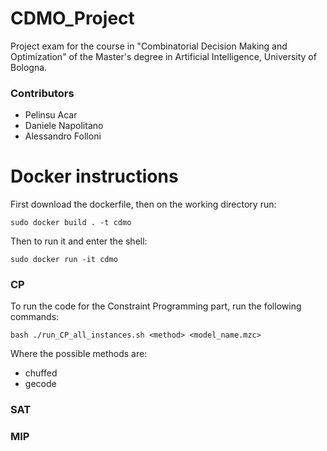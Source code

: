 # CDMO_Project
Project exam for the course in "Combinatorial Decision Making and Optimization" of the Master's degree in Artificial Intelligence, University of Bologna.
### Contributors
- Pelinsu Acar
- Daniele Napolitano
- Alessandro Folloni

# Docker instructions
First download the dockerfile, then on the working directory run:

```
sudo docker build . -t cdmo
```
Then to run it and enter the shell:
```
sudo docker run -it cdmo
```

### CP
To run the code for the Constraint Programming part, run the following commands:
```
bash ./run_CP_all_instances.sh <method> <model_name.mzc>
```
Where the possible methods are:
- chuffed
- gecode

### SAT

### MIP
